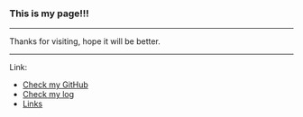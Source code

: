 ### This is my page!!!

---

Thanks for visiting, hope it will be better.

---

Link:
* [Check my GitHub](https://github.com/rafifpriyo/os212)
* [Check my log](/TXT/mylog.txt)
* [Links](/links.md) 
